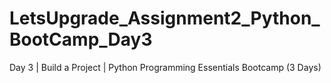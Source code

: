 # LetsUpgrade_Assignment2_Python_BootCamp_Day3
Day 3 | Build a Project | Python Programming Essentials Bootcamp (3 Days)
